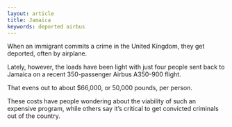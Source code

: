 ```yaml
---
layout: article
title: Jamaica
keywords: deported airbus
---
```


When an immigrant commits a crime in the United Kingdom, they get deported, often by airplane.

Lately, however, the loads have been light with just four people sent back to Jamaica on a recent 350-passenger Airbus A350-900 flight.

That evens out to about $66,000, or 50,000 pounds, per person.

These costs have people wondering about the viability of such an expensive program, while others say it’s critical to get convicted criminals out of the country.
